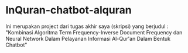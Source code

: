 # InQuran-chatbot-alquran

Ini merupakan project dari tugas akhir saya (skripsi) yang berjudul :
"Kombinasi Algoritma Term Frequency-Inverse Document Frequency dan Neural Network Dalam Pelayanan Informasi Al-Qur'an Dalam Bentuk Chatbot"
